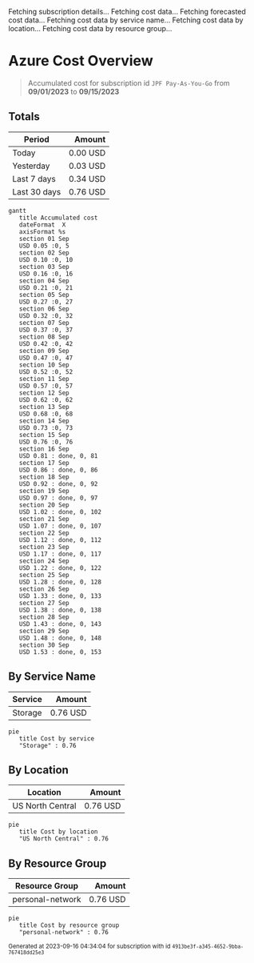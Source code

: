 Fetching subscription details...
Fetching cost data...
Fetching forecasted cost data...
Fetching cost data by service name...
Fetching cost data by location...
Fetching cost data by resource group...
# Azure Cost Overview

> Accumulated cost for subscription id `JPF Pay-As-You-Go` from **09/01/2023** to **09/15/2023**

## Totals

|Period|Amount|
|---|---:|
|Today|0.00 USD|
|Yesterday|0.03 USD|
|Last 7 days|0.34 USD|
|Last 30 days|0.76 USD|

```mermaid
gantt
   title Accumulated cost
   dateFormat  X
   axisFormat %s
   section 01 Sep
   USD 0.05 :0, 5
   section 02 Sep
   USD 0.10 :0, 10
   section 03 Sep
   USD 0.16 :0, 16
   section 04 Sep
   USD 0.21 :0, 21
   section 05 Sep
   USD 0.27 :0, 27
   section 06 Sep
   USD 0.32 :0, 32
   section 07 Sep
   USD 0.37 :0, 37
   section 08 Sep
   USD 0.42 :0, 42
   section 09 Sep
   USD 0.47 :0, 47
   section 10 Sep
   USD 0.52 :0, 52
   section 11 Sep
   USD 0.57 :0, 57
   section 12 Sep
   USD 0.62 :0, 62
   section 13 Sep
   USD 0.68 :0, 68
   section 14 Sep
   USD 0.73 :0, 73
   section 15 Sep
   USD 0.76 :0, 76
   section 16 Sep
   USD 0.81 : done, 0, 81
   section 17 Sep
   USD 0.86 : done, 0, 86
   section 18 Sep
   USD 0.92 : done, 0, 92
   section 19 Sep
   USD 0.97 : done, 0, 97
   section 20 Sep
   USD 1.02 : done, 0, 102
   section 21 Sep
   USD 1.07 : done, 0, 107
   section 22 Sep
   USD 1.12 : done, 0, 112
   section 23 Sep
   USD 1.17 : done, 0, 117
   section 24 Sep
   USD 1.22 : done, 0, 122
   section 25 Sep
   USD 1.28 : done, 0, 128
   section 26 Sep
   USD 1.33 : done, 0, 133
   section 27 Sep
   USD 1.38 : done, 0, 138
   section 28 Sep
   USD 1.43 : done, 0, 143
   section 29 Sep
   USD 1.48 : done, 0, 148
   section 30 Sep
   USD 1.53 : done, 0, 153
```

## By Service Name

|Service|Amount|
|---|---:|
|Storage|0.76 USD|

```mermaid
pie
   title Cost by service
   "Storage" : 0.76
```

## By Location

|Location|Amount|
|---|---:|
|US North Central|0.76 USD|

```mermaid
pie
   title Cost by location
   "US North Central" : 0.76
```

## By Resource Group

|Resource Group|Amount|
|---|---:|
|personal-network|0.76 USD|

```mermaid
pie
   title Cost by resource group
   "personal-network" : 0.76
```

<sup>Generated at 2023-09-16 04:34:04 for subscription with id `4913be3f-a345-4652-9bba-767418dd25e3`</sup>
